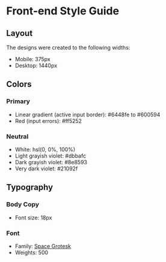 # Front-end Style Guide

## Layout

The designs were created to the following widths:

- Mobile: 375px
- Desktop: 1440px

## Colors

### Primary

- Linear gradient (active input border): #6448fe to #600594
- Red (input errors): #ff5252

### Neutral

- White: hsl(0, 0%, 100%)
- Light grayish violet: #dbbafc
- Dark grayish violet: 	#8e8593
- Very dark violet: #21092f

## Typography

### Body Copy

- Font size: 18px

### Font

- Family: [Space Grotesk](https://fonts.google.com/specimen/Space+Grotesk)
- Weights: 500
